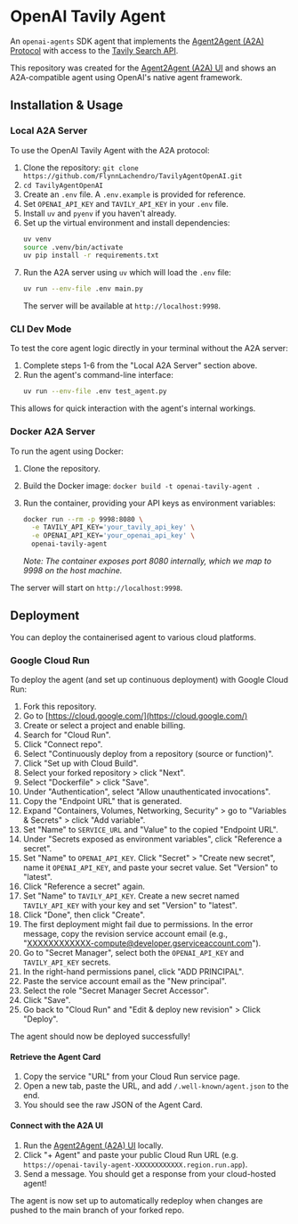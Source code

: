 # OpenAI Tavily Agent

An `openai-agents` SDK agent that implements the [Agent2Agent (A2A) Protocol](https://google-a2a.github.io/A2A/) with access to the [Tavily Search API](https://www.tavily.com/).

This repository was created for the [Agent2Agent (A2A) UI](https://github.com/A2ANet/A2AUI) and shows an A2A-compatible agent using OpenAI's native agent framework.

## Installation & Usage

### Local A2A Server

To use the OpenAI Tavily Agent with the A2A protocol:

1.  Clone the repository: `git clone https://github.com/FlynnLachendro/TavilyAgentOpenAI.git`
2.  `cd TavilyAgentOpenAI`
3.  Create an `.env` file. A `.env.example` is provided for reference.
4.  Set `OPENAI_API_KEY` and `TAVILY_API_KEY` in your `.env` file.
5.  Install `uv` and `pyenv` if you haven't already.
6.  Set up the virtual environment and install dependencies:
    ```bash
    uv venv
    source .venv/bin/activate
    uv pip install -r requirements.txt
    ```
7.  Run the A2A server using `uv` which will load the `.env` file:
    ```bash
    uv run --env-file .env main.py
    ```
    The server will be available at `http://localhost:9998`.

### CLI Dev Mode

To test the core agent logic directly in your terminal without the A2A server:

1.  Complete steps 1-6 from the "Local A2A Server" section above.
2.  Run the agent's command-line interface:
    ```bash
    uv run --env-file .env test_agent.py
    ```

This allows for quick interaction with the agent's internal workings.

### Docker A2A Server

To run the agent using Docker:

1.  Clone the repository.
2.  Build the Docker image: `docker build -t openai-tavily-agent .`
3.  Run the container, providing your API keys as environment variables:

    ```bash
    docker run --rm -p 9998:8080 \
      -e TAVILY_API_KEY='your_tavily_api_key' \
      -e OPENAI_API_KEY='your_openai_api_key' \
      openai-tavily-agent
    ```

    _Note: The container exposes port 8080 internally, which we map to 9998 on the host machine._

The server will start on `http://localhost:9998`.

## Deployment

You can deploy the containerised agent to various cloud platforms.

### Google Cloud Run

To deploy the agent (and set up continuous deployment) with Google Cloud Run:

1.  Fork this repository.
2.  Go to [https://cloud.google.com/](https://cloud.google.com/)
3.  Create or select a project and enable billing.
4.  Search for "Cloud Run".
5.  Click "Connect repo".
6.  Select "Continuously deploy from a repository (source or function)".
7.  Click "Set up with Cloud Build".
8.  Select your forked repository > click "Next".
9.  Select "Dockerfile" > click "Save".
10. Under "Authentication", select "Allow unauthenticated invocations".
11. Copy the "Endpoint URL" that is generated.
12. Expand "Containers, Volumes, Networking, Security" > go to "Variables & Secrets" > click "Add variable".
13. Set "Name" to `SERVICE_URL` and "Value" to the copied "Endpoint URL".
14. Under "Secrets exposed as environment variables", click "Reference a secret".
15. Set "Name" to `OPENAI_API_KEY`. Click "Secret" > "Create new secret", name it `OPENAI_API_KEY`, and paste your secret value. Set "Version" to "latest".
16. Click "Reference a secret" again.
17. Set "Name" to `TAVILY_API_KEY`. Create a new secret named `TAVILY_API_KEY` with your key and set "Version" to "latest".
18. Click "Done", then click "Create".
19. The first deployment might fail due to permissions. In the error message, copy the revision service account email (e.g., "XXXXXXXXXXXX-compute@developer.gserviceaccount.com").
20. Go to "Secret Manager", select both the `OPENAI_API_KEY` and `TAVILY_API_KEY` secrets.
21. In the right-hand permissions panel, click "ADD PRINCIPAL".
22. Paste the service account email as the "New principal".
23. Select the role "Secret Manager Secret Accessor".
24. Click "Save".
25. Go back to "Cloud Run" and "Edit & deploy new revision" > Click "Deploy".

The agent should now be deployed successfully!

#### Retrieve the Agent Card

1.  Copy the service "URL" from your Cloud Run service page.
2.  Open a new tab, paste the URL, and add `/.well-known/agent.json` to the end.
3.  You should see the raw JSON of the Agent Card.

#### Connect with the A2A UI

1.  Run the [Agent2Agent (A2A) UI](https://github.com/A2ANet/A2AUI) locally.
2.  Click "+ Agent" and paste your public Cloud Run URL (e.g. `https://openai-tavily-agent-XXXXXXXXXXXX.region.run.app`).
3.  Send a message. You should get a response from your cloud-hosted agent!

The agent is now set up to automatically redeploy when changes are pushed to the main branch of your forked repo.
